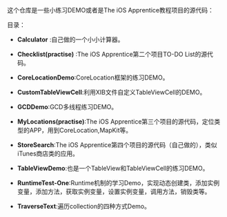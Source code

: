 这个仓库是一些小练习DEMO或者是The iOS Apprentice教程项目的源代码：

目录：

- **Calculator** :自己做的一个小小计算器。
- **Checklist(practise)** :The iOS Apprentice第二个项目TO-DO List的源代码。
- **CoreLocationDemo**:CoreLocation框架的练习DEMO。


- **CustomTableViewCell**:利用XIB文件自定义TableViewCell的DEMO。


- **GCDDemo**:GCD多线程练习DEMO。


- **MyLocations(practise)**:The iOS Apprentice第三个项目的源代码，定位类型的APP，用到CoreLocation,MapKit等。


- **StoreSearch**:The iOS Apprentice第四个项目的源代码（自己做的），类似iTunes商店类的应用。


- **TableViewDemo**:也是一个TableView和TableViewCell的练习DEMO。
- **RuntimeTest-One**:Runtime机制的学习Demo，实现动态创建类，添加实例变量，添加方法，获取实例变量，设置实例变量，调用方法，销毁类等。
- **TraverseText**:遍历collection的四种方式Demo。